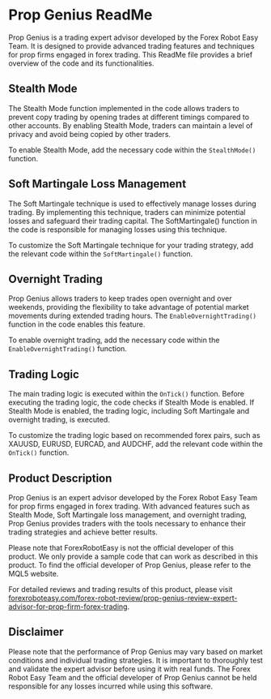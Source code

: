 # Prop Genius ReadMe

Prop Genius is a trading expert advisor developed by the Forex Robot Easy Team. It is designed to provide advanced trading features and techniques for prop firms engaged in forex trading. This ReadMe file provides a brief overview of the code and its functionalities.

## Stealth Mode

The Stealth Mode function implemented in the code allows traders to prevent copy trading by opening trades at different timings compared to other accounts. By enabling Stealth Mode, traders can maintain a level of privacy and avoid being copied by other traders.

To enable Stealth Mode, add the necessary code within the `StealthMode()` function.

## Soft Martingale Loss Management

The Soft Martingale technique is used to effectively manage losses during trading. By implementing this technique, traders can minimize potential losses and safeguard their trading capital. The SoftMartingale() function in the code is responsible for managing losses using this technique.

To customize the Soft Martingale technique for your trading strategy, add the relevant code within the `SoftMartingale()` function.

## Overnight Trading

Prop Genius allows traders to keep trades open overnight and over weekends, providing the flexibility to take advantage of potential market movements during extended trading hours. The `EnableOvernightTrading()` function in the code enables this feature.

To enable overnight trading, add the necessary code within the `EnableOvernightTrading()` function.

## Trading Logic

The main trading logic is executed within the `OnTick()` function. Before executing the trading logic, the code checks if Stealth Mode is enabled. If Stealth Mode is enabled, the trading logic, including Soft Martingale and overnight trading, is executed.

To customize the trading logic based on recommended forex pairs, such as XAUUSD, EURUSD, EURCAD, and AUDCHF, add the relevant code within the `OnTick()` function.

## Product Description

Prop Genius is an expert advisor developed by the Forex Robot Easy Team for prop firms engaged in forex trading. With advanced features such as Stealth Mode, Soft Martingale loss management, and overnight trading, Prop Genius provides traders with the tools necessary to enhance their trading strategies and achieve better results.

Please note that ForexRobotEasy is not the official developer of this product. We only provide a sample code that can work as described in this product. To find the official developer of Prop Genius, please refer to the MQL5 website.

For detailed reviews and trading results of this product, please visit [forexroboteasy.com/forex-robot-review/prop-genius-review-expert-advisor-for-prop-firm-forex-trading](https://forexroboteasy.com/forex-robot-review/prop-genius-review-expert-advisor-for-prop-firm-forex-trading/).

## Disclaimer

Please note that the performance of Prop Genius may vary based on market conditions and individual trading strategies. It is important to thoroughly test and validate the expert advisor before using it with real funds. The Forex Robot Easy Team and the official developer of Prop Genius cannot be held responsible for any losses incurred while using this software.
